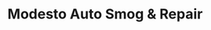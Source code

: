 ---
title: "Modesto Auto Smog & Repair"
url: /modesto/modesto-auto-smog-and-repair/
shop: car repair
---